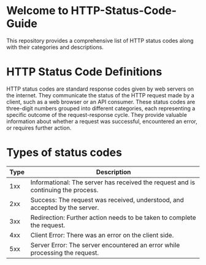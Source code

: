 # Welcome to HTTP-Status-Code-Guide

This repository provides a comprehensive list of HTTP status codes along with their categories and descriptions.

# HTTP Status Code Definitions

HTTP status codes are standard response codes given by web servers on the internet. They communicate the status of the HTTP request made by a client, such as a web browser or an API consumer. These status codes are three-digit numbers grouped into different categories, each representing a specific outcome of the request-response cycle. They provide valuable information about whether a request was successful, encountered an error, or requires further action.

# Types of status codes

| Type  | Description                                                    |
|-------|----------------------------------------------------------------|
| 1xx   | Informational: The server has received the request and is continuing the process. |
| 2xx   | Success: The request was received, understood, and accepted by the server. |
| 3xx   | Redirection: Further action needs to be taken to complete the request. |
| 4xx   | Client Error: There was an error on the client side. |
| 5xx   | Server Error: The server encountered an error while processing the request. |
